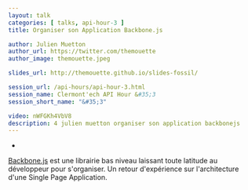 ```yaml
---
layout: talk
categories: [ talks, api-hour-3 ]
title: Organiser son Application Backbone.js

author: Julien Muetton
author_url: https://twitter.com/themouette
author_image: themouette.jpeg

slides_url: http://themouette.github.io/slides-fossil/

session_url: /api-hours/api-hour-3.html
session_name: Clermont'ech API Hour &#35;3
session_short_name: "&#35;3"

video: nWFGKh4VbV8
description: 4 julien muetton organiser son application backbonejs
---
```

-

[Backbone.js](http://backbonejs.org/) est une librairie bas niveau laissant
toute latitude au développeur pour s'organiser.
Un retour d'expérience sur l'architecture d'une Single Page Application.
